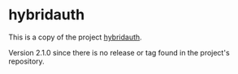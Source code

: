 # hybridauth

This is a copy of the project [hybridauth](https://github.com/hybridauth/hybridauth).

Version 2.1.0 since there is no release or tag found in the project's repository.
